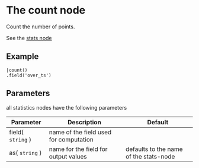 The count node
=====================

Count the number of points.

See the [stats node](/nodes/stats)

Example
-------
    
    |count()
    .field('over_ts') 


Parameters
----------
all statistics nodes have the following parameters

Parameter     | Description | Default 
--------------|-------------|--------- 
field( `string` )|name of the field used for computation|
as( `string` )| name for the field for output values| defaults to the name of the stats-node

